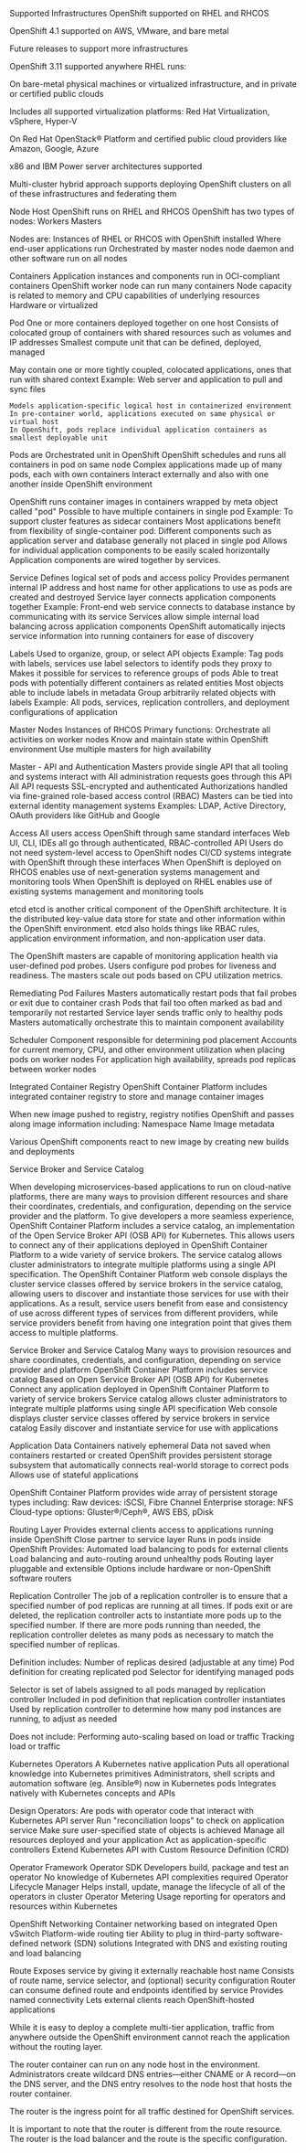 Supported Infrastructures
OpenShift supported on RHEL and RHCOS

OpenShift 4.1 supported on AWS, VMware, and bare metal

Future releases to support more infrastructures

OpenShift 3.11 supported anywhere RHEL runs:

On bare-metal physical machines or virtualized infrastructure, and in private or certified public clouds

Includes all supported virtualization platforms: Red Hat Virtualization, vSphere, Hyper-V

On Red Hat OpenStack® Platform and certified public cloud providers like Amazon, Google, Azure

x86 and IBM Power server architectures supported

Multi-cluster hybrid approach supports deploying OpenShift clusters on all of these infrastructures and federating them

Node Host
OpenShift runs on RHEL and RHCOS
OpenShift has two types of nodes:
    Workers
    Masters

Nodes are:
    Instances of RHEL or RHCOS with OpenShift installed
    Where end-user applications run
    Orchestrated by master nodes
    node daemon and other software run on all nodes

Containers
Application instances and components run in OCI-compliant containers
OpenShift worker node can run many containers
Node capacity is related to memory and CPU capabilities of underlying resources
    Hardware or virtualized

Pod
One or more containers deployed together on one host
    Consists of colocated group of containers with shared resources such as volumes and IP addresses
    Smallest compute unit that can be defined, deployed, managed

May contain one or more tightly coupled, colocated applications, ones that run with shared context
Example: Web server and application to pull and sync files

    Models application-specific logical host in containerized environment
    In pre-container world, applications executed on same physical or virtual host
    In OpenShift, pods replace individual application containers as smallest deployable unit

Pods are Orchestrated unit in OpenShift
    OpenShift schedules and runs all containers in pod on same node
Complex applications made up of many pods, each with own containers
    Interact externally and also with one another inside OpenShift environment

OpenShift runs container images in containers wrapped by meta object called "pod"
Possible to have multiple containers in single pod
    Example: To support cluster features as sidecar containers
Most applications benefit from flexibility of single-container pod:
    Different components such as application server and database generally not placed in single pod
    Allows for individual application components to be easily scaled horizontally
Application components are wired together by services.

Service
Defines logical set of pods and access policy
    Provides permanent internal IP address and host name for other applications to use as pods are created and destroyed
Service layer connects application components together
    Example: Front-end web service connects to database instance by communicating with its service
Services allow simple internal load balancing across application components
OpenShift automatically injects service information into running containers for ease of discovery

Labels
Used to organize, group, or select API objects
    Example: Tag pods with labels, services use label selectors to identify pods they proxy to
    Makes it possible for services to reference groups of pods
    Able to treat pods with potentially different containers as related entities
Most objects able to include labels in metadata
Group arbitrarily related objects with labels
    Example: All pods, services, replication controllers, and deployment configurations of application

Master Nodes
Instances of RHCOS
Primary functions:
    Orchestrate all activities on worker nodes
    Know and maintain state within OpenShift environment
Use multiple masters for high availability

Master - API and Authentication
Masters provide single API that all tooling and systems interact with
    All administration requests goes through this API
All API requests SSL-encrypted and authenticated
Authorizations handled via fine-grained role-based access control (RBAC)
Masters can be tied into external identity management systems
    Examples: LDAP, Active Directory, OAuth providers like GitHub and Google

Access
All users access OpenShift through same standard interfaces
Web UI, CLI, IDEs all go through authenticated, RBAC-controlled API
Users do not need system-level access to OpenShift nodes
CI/CD systems integrate with OpenShift through these interfaces
When OpenShift is deployed on RHCOS enables use of next-generation systems management and monitoring tools
When OpenShift is deployed on RHEL enables use of existing systems management and monitoring tools

etcd
etcd is another critical component of the OpenShift architecture. 
It is the distributed key-value data store for state and other information within the OpenShift environment.
etcd also holds things like RBAC rules, application environment information, and non-application user data.

The OpenShift masters are capable of monitoring application health via user-defined pod probes. 
Users configure pod probes for liveness and readiness. 
The masters scale out pods based on CPU utilization metrics.

Remediating Pod Failures
Masters automatically restart pods that fail probes or exit due to container crash
Pods that fail too often marked as bad and temporarily not restarted
Service layer sends traffic only to healthy pods
    Masters automatically orchestrate this to maintain component availability

Scheduler
Component responsible for determining pod placement
Accounts for current memory, CPU, and other environment utilization when placing pods on worker nodes
For application high availability, spreads pod replicas between worker nodes

Integrated Container Registry
OpenShift Container Platform includes integrated container registry to store and manage container images

When new image pushed to registry, registry notifies OpenShift and passes along image information including:
    Namespace
    Name
    Image metadata

Various OpenShift components react to new image by creating new builds and deployments


Service Broker and Service Catalog

When developing microservices-based applications to run on cloud-native platforms, 
there are many ways to provision different resources and share their coordinates, 
credentials, and configuration, depending on the service provider and the platform.
To give developers a more seamless experience, OpenShift Container Platform includes
a service catalog, an implementation of the Open Service Broker API (OSB API) for Kubernetes. 
This allows users to connect any of their applications deployed in OpenShift Container Platform
to a wide variety of service brokers.
The service catalog allows cluster administrators to integrate multiple platforms using
a single API specification. The OpenShift Container Platform web console displays the cluster
service classes offered by service brokers in the service catalog, allowing users to discover 
and instantiate those services for use with their applications.
As a result, service users benefit from ease and consistency of use across different types
of services from different providers, while service providers benefit from having one integration
point that gives them access to multiple platforms.

Service Broker and Service Catalog
Many ways to provision resources and share coordinates, credentials, and configuration,
depending on service provider and platform
OpenShift Container Platform includes service catalog
    Based on Open Service Broker API (OSB API) for Kubernetes
    Connect any application deployed in OpenShift Container Platform to variety of service brokers
Service catalog allows cluster administrators to integrate multiple platforms using single API specification
Web console displays cluster service classes offered by service brokers in service catalog
    Easily discover and instantiate service for use with applications

Application Data
Containers natively ephemeral
    Data not saved when containers restarted or created
OpenShift provides persistent storage subsystem that automatically connects real-world storage to correct pods
    Allows use of stateful applications

OpenShift Container Platform provides wide array of persistent storage types including:
    Raw devices: iSCSI, Fibre Channel
    Enterprise storage: NFS
    Cloud-type options: Gluster®/Ceph®, AWS EBS, pDisk

Routing Layer
Provides external clients access to applications running inside OpenShift
Close partner to service layer
Runs in pods inside OpenShift
Provides:
    Automated load balancing to pods for external clients
    Load balancing and auto-routing around unhealthy pods
Routing layer pluggable and extensible
    Options include hardware or non-OpenShift software routers

Replication Controller
The job of a replication controller is to ensure that a specified number of pod replicas are running at all times. If pods exit or are deleted, the replication controller acts to instantiate more pods up to the specified number. If there are more pods running than needed, the replication controller deletes as many pods as necessary to match the specified number of replicas.

Definition includes:
    Number of replicas desired (adjustable at any time)
    Pod definition for creating replicated pod
    Selector for identifying managed pods

Selector is set of labels assigned to all pods managed by replication controller
    Included in pod definition that replication controller instantiates
    Used by replication controller to determine how many pod instances are running, to adjust as needed

Does not include:
    Performing auto-scaling based on load or traffic
    Tracking load or traffic

Kubernetes Operators
A Kubernetes native application
    Puts all operational knowledge into Kubernetes primitives
    Administrators, shell scripts and automation software (eg. Ansible®) now in Kubernetes pods
    Integrates natively with Kubernetes concepts and APIs

Design
Operators:
    Are pods with operator code that interact with Kubernetes API server
    Run "reconciliation loops" to check on application service
        Make sure user-specified state of objects is achieved
    Manage all resources deployed and your application
    Act as application-specific controllers
    Extend Kubernetes API with Custom Resource Definition (CRD)

Operator Framework
Operator SDK
    Developers build, package and test an operator
    No knowledge of Kubernetes API complexities required
Operator Lifecycle Manager
    Helps install, update, manage the lifecycle of all of the operators in cluster
Operator Metering
    Usage reporting for operators and resources within Kubernetes

OpenShift Networking
    Container networking based on integrated Open vSwitch
    Platform-wide routing tier
    Ability to plug in third-party software-defined network (SDN) solutions
    Integrated with DNS and existing routing and load balancing

Route
Exposes service by giving it externally reachable host name
    Consists of route name, service selector, and (optional) security configuration
    Router can consume defined route and endpoints identified by service
        Provides named connectivity
        Lets external clients reach OpenShift-hosted applications

While it is easy to deploy a complete multi-tier application, traffic from anywhere outside the OpenShift environment cannot reach the application without the routing layer.

The router container can run on any node host in the environment. Administrators create wildcard DNS entries—either CNAME or A record—on the DNS server, and the DNS entry resolves to the node host that hosts the router container.

The router is the ingress point for all traffic destined for OpenShift services.

It is important to note that the router is different from the route resource. The router is the load balancer and the route is the specific configuration.

